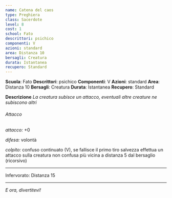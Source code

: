 ```yaml
---
name: Catena del caos
type: Preghiera
class: Sacerdote
level: 8
cost: 1
school: Fato
descrittori: psichico
componenti: V
azioni: standard
area: Distanza 10
bersagli: Creatura
durata: Istantanea
recupero: Standard
---
```

**Scuola**: Fato
**Descrittori**: psichico
**Componenti**: V
**Azioni**: standard
**Area**: Distanza 10
**Bersagli**: Creatura
**Durata**: Istantanea
**Recupero**: Standard

**Descrizione**
*La creatura subisce un attacco, eventuali altre creature ne subiscono altri*

###### Attacco

*attacco:* +0

*difesa:* volontà

*colpito:* confuso continuato (V), se fallisce il primo tiro salvezza effettua un attacco sulla creatura non confusa più vicina a distanza 5 dal bersaglio (ricorsivo)

---

Infervorato: Distanza 15

---

*E ora, divertitevi!*